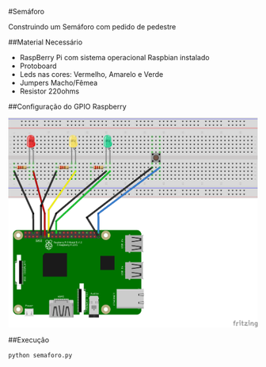 #Semáforo

Construindo um Semáforo com pedido de pedestre

##Material Necessário

* RaspBerry Pi com sistema operacional Raspbian instalado
* Protoboard
* Leds nas cores: Vermelho, Amarelo e Verde
* Jumpers Macho/Fêmea
* Resistor 220ohms

##Configuração do GPIO Raspberry

![Protoboard](image/semaforo.png)

##Execução

```bash
python semaforo.py
```

